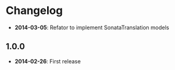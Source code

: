Changelog
=========


* **2014-03-05**: Refator to implement SonataTranslation models

1.0.0
---------

* **2014-02-26**: First release
